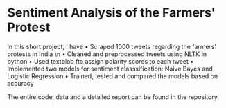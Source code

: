# Sentiment Analysis of the Farmers' Protest

In this short project, I have 
• Scraped 1000 tweets regarding the farmers' protests in India \n
• Cleaned and preprocessed tweets using NLTK in python
• Used textblob fto assign polarity scores to each tweet
• Implemented two models for sentiment classsification: Naive Bayes and Logistic Regression
• Trained, tested and compared the models based on accuracy

The entire code, data and a detailed report can be found in the repository. 
